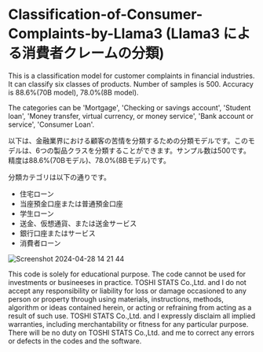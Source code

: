 # Classification-of-Consumer-Complaints-by-Llama3 (Llama3 による消費者クレームの分類)


This is a classification model for customer complaints in financial industries. It can classify six classes of products. Number of samples is 500. Accuracy is 88.6%(70B model), 78.0%(8B model).

The categories can be 'Mortgage', 'Checking or savings account', 'Student loan', 'Money transfer, virtual currency, or money service', 'Bank account or service', 'Consumer Loan'.


以下は、金融業界における顧客の苦情を分類するための分類モデルです。このモデルは、6つの製品クラスを分類することができます。サンプル数は500です。精度は88.6%(70Bモデル)、78.0%(8Bモデル)です。

分類カテゴリは以下の通りです。
- 住宅ローン
- 当座預金口座または普通預金口座
- 学生ローン
- 送金、仮想通貨、または送金サービス
- 銀行口座またはサービス
- 消費者ローン




![Screenshot 2024-04-28 14 21 44](https://github.com/TOSHISTATS/Classification-of-Consumer-Complaints-by-Llama3/assets/28681557/bd1b7930-d129-4055-ae16-b4b93ecdb4b7)






This code is solely for educational purpose. The code cannot be used for investments or busineeses in practice. TOSHI STATS Co.,Ltd. and I do not accept any responsibility or liability for loss or damage occasioned to any person or property through using materials, instructions, methods, algorithm or ideas contained herein, or acting or refraining from acting as a result of such use. TOSHI STATS Co.,Ltd. and I expressly disclaim all implied warranties, including merchantability or fitness for any particular purpose. There will be no duty on TOSHI STATS Co.,Ltd. and me to correct any errors or defects in the codes and the software.
